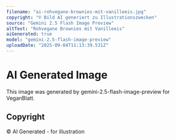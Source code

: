 ```yaml
---
filename: "ai-rohvegane-brownies-mit-vanilleeis.jpg"
copyright: "© Bild AI generiert zu Illustrationszwecken"
source: "Gemini 2.5 Flash Image Preview"
altText: "Rohvegane Brownies mit Vanilleeis"
aiGenerated: true
model: "gemini-2.5-flash-image-preview"
uploadDate: "2025-09-04T11:13:39.531Z"
---
```


# AI Generated Image

This image was generated by gemini-2.5-flash-image-preview for VeganBlatt.

## Copyright
© AI Generated - for illustration
